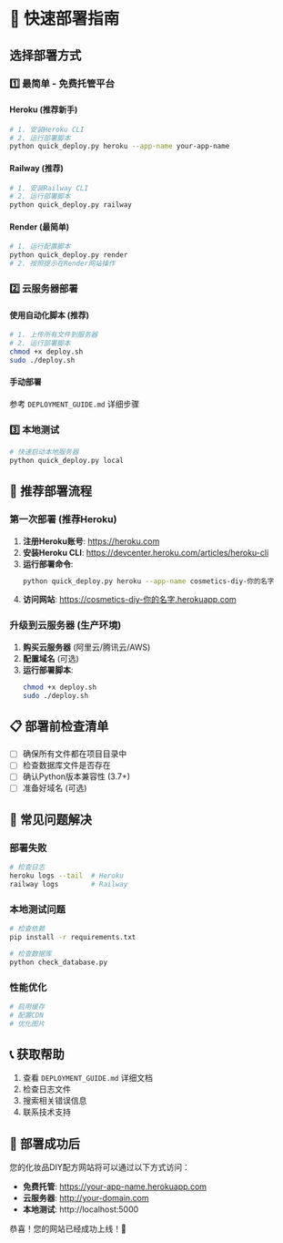 # 🚀 快速部署指南

## 选择部署方式

### 1️⃣ 最简单 - 免费托管平台

#### Heroku (推荐新手)
```bash
# 1. 安装Heroku CLI
# 2. 运行部署脚本
python quick_deploy.py heroku --app-name your-app-name
```

#### Railway (推荐)
```bash
# 1. 安装Railway CLI
# 2. 运行部署脚本
python quick_deploy.py railway
```

#### Render (最简单)
```bash
# 1. 运行配置脚本
python quick_deploy.py render
# 2. 按照提示在Render网站操作
```

### 2️⃣ 云服务器部署

#### 使用自动化脚本 (推荐)
```bash
# 1. 上传所有文件到服务器
# 2. 运行部署脚本
chmod +x deploy.sh
sudo ./deploy.sh
```

#### 手动部署
参考 `DEPLOYMENT_GUIDE.md` 详细步骤

### 3️⃣ 本地测试
```bash
# 快速启动本地服务器
python quick_deploy.py local
```

## 🌟 推荐部署流程

### 第一次部署 (推荐Heroku)
1. **注册Heroku账号**: https://heroku.com
2. **安装Heroku CLI**: https://devcenter.heroku.com/articles/heroku-cli
3. **运行部署命令**:
   ```bash
   python quick_deploy.py heroku --app-name cosmetics-diy-你的名字
   ```
4. **访问网站**: https://cosmetics-diy-你的名字.herokuapp.com

### 升级到云服务器 (生产环境)
1. **购买云服务器** (阿里云/腾讯云/AWS)
2. **配置域名** (可选)
3. **运行部署脚本**:
   ```bash
   chmod +x deploy.sh
   sudo ./deploy.sh
   ```

## 📋 部署前检查清单

- [ ] 确保所有文件都在项目目录中
- [ ] 检查数据库文件是否存在
- [ ] 确认Python版本兼容性 (3.7+)
- [ ] 准备好域名 (可选)

## 🔧 常见问题解决

### 部署失败
```bash
# 检查日志
heroku logs --tail  # Heroku
railway logs        # Railway
```

### 本地测试问题
```bash
# 检查依赖
pip install -r requirements.txt

# 检查数据库
python check_database.py
```

### 性能优化
```bash
# 启用缓存
# 配置CDN
# 优化图片
```

## 📞 获取帮助

1. 查看 `DEPLOYMENT_GUIDE.md` 详细文档
2. 检查日志文件
3. 搜索相关错误信息
4. 联系技术支持

## 🎉 部署成功后

您的化妆品DIY配方网站将可以通过以下方式访问：
- **免费托管**: https://your-app-name.herokuapp.com
- **云服务器**: http://your-domain.com
- **本地测试**: http://localhost:5000

恭喜！您的网站已经成功上线！🎊

